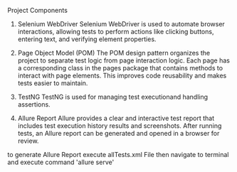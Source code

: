 Project Components
1. Selenium WebDriver
Selenium WebDriver is used to automate browser interactions, allowing tests to perform actions like clicking buttons, entering text, and verifying element properties.

2. Page Object Model (POM)
The POM design pattern organizes the project to separate test logic from page interaction logic. Each page has a corresponding class in the pages package that contains methods to interact with page elements. This improves code reusability and makes tests easier to maintain.

3. TestNG
TestNG is used for managing test executionand handling assertions.

4. Allure Report
Allure provides a clear and interactive test report that includes test execution history results and screenshots. After running tests, an Allure report can be generated and opened in a browser for review.

to generate Allure Report execute allTests.xml File then navigate to terminal and execute command 'allure serve'
